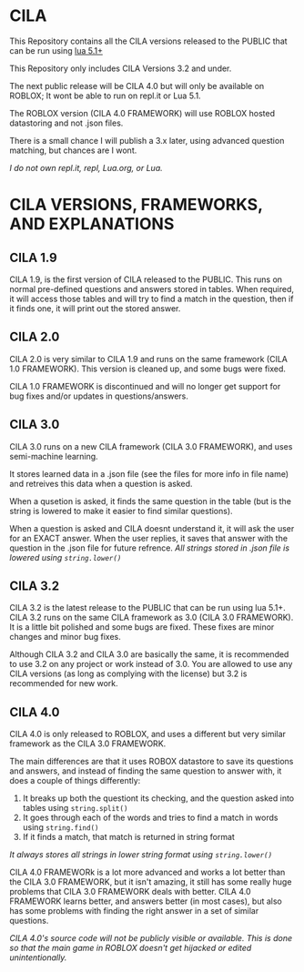 # CILA

This Repository contains all the CILA versions released to the PUBLIC that can be run using [lua 5.1+](https://www.lua.org/download.html)

This Repository only includes CILA Versions 3.2 and under. 

The next public release will be CILA 4.0 but will only be available on ROBLOX; It wont be able to run on repl.it or Lua 5.1.

The ROBLOX version (CILA 4.0 FRAMEWORK) will use ROBLOX hosted datastoring and not .json files.

There is a small chance I will publish a 3.x later, using advanced question matching, but chances are I wont.

*I do not own repl.it, repl, Lua.org, or Lua.*



# CILA VERSIONS, FRAMEWORKS, AND EXPLANATIONS

## CILA 1.9

CILA 1.9, is the first version of CILA released to the PUBLIC. This runs on normal pre-defined questions and answers stored in tables. When required, it will access those tables and will try to find a match in the question, then if it finds one, it will print out the stored answer.


## CILA 2.0

CILA 2.0 is very similar to CILA 1.9 and runs on the same framework (CILA 1.0 FRAMEWORK). This version is cleaned up, and some bugs were fixed.

CILA 1.0 FRAMEWORK is discontinued and will no longer get support for bug fixes and/or updates in questions/answers.


## CILA 3.0

CILA 3.0 runs on a new CILA framework (CILA 3.0 FRAMEWORK), and uses semi-machine learning.

It stores learned data in a .json file (see the files for more info in file name) and retreives this data when a question is asked.

When a qusetion is asked, it finds the same question in the table (but is the string is lowered to make it easier to find similar questions).

When a question is asked and CILA doesnt understand it, it will ask the user for an EXACT answer. When the user replies, it saves that answer with the question in the .json file for future refrence. *All strings stored in .json file is lowered using `string.lower()`*


## CILA 3.2

CILA 3.2 is the latest release to the PUBLIC that can be run using lua 5.1+. CILA 3.2 runs on the same CILA framework as 3.0 (CILA 3.0 FRAMEWORK). It is a little bit polished and some bugs are fixed. These fixes are minor changes and minor bug fixes.

Although CILA 3.2 and CILA 3.0 are basically the same, it is recommended to use 3.2 on any project or work instead of 3.0. You are allowed to use any CILA versions (as long as complying with the license) but 3.2 is recommended for new work.


## CILA 4.0

CILA 4.0 is only released to ROBLOX, and uses a different but very similar framework as the CILA 3.0 FRAMEWORK.

The main differences are that it uses ROBOX datastore to save its questions and answers, and instead of finding the same question to answer with, it does a couple of things differently:
1. It breaks up both the questiont its checking, and the question asked into tables using `string.split()`
2. It goes through each of the words and tries to find a match in words using `string.find()`
3. If it finds a match, that match is returned in string format

*It always stores all strings in lower string format using `string.lower()`*

CILA 4.0 FRAMEWORk is a lot more advanced and works a lot better than the CILA 3.0 FRAMEWORK, but it isn't amazing, it still has some really huge problems that CILA 3.0 FRAMEWORK deals with better. CILA 4.0 FRAMEWORK learns better, and answers better (in most cases), but also has some problems with finding the right answer in a set of similar questions.

*CILA 4.0's source code will not be publicly visible or available. This is done so that the main game in ROBLOX doesn't get hijacked or edited unintentionally.*
